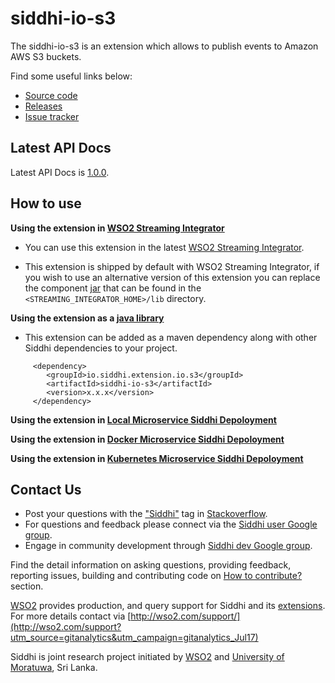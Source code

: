 ﻿siddhi-io-s3
======================================

The siddhi-io-s3 is an extension which allows to publish events to Amazon AWS S3 buckets.

Find some useful links below:

* <a target="_blank" href="https://github.com/siddhi-io/siddhi-io-s3">Source code</a>
* <a target="_blank" href="https://github.com/siddhi-io/siddhi-io-s3/releases">Releases</a>
* <a target="_blank" href="https://github.com/siddhi-io/siddhi-io-s3/issues">Issue tracker</a>

## Latest API Docs 

Latest API Docs is <a target="_blank" href="https://siddhi-io.github.io/siddhi-io-s3/api/1.0.0">1.0.0</a>.

## How to use 

**Using the extension in <a target="_blank" href="https://github.com/wso2/streaming-integrator">WSO2 Streaming Integrator</a>**

* You can use this extension in the latest <a target="_blank" href="https://github.com/wso2/streaming-integrator/releases">WSO2 Streaming Integrator</a>. 

* This extension is shipped by default with WSO2 Streaming Integrator, if you wish to use an alternative version of this extension you can replace the component <a target="_blank" href="https://github.com/siddhi-io/siddhi-io-s3/releases">jar</a> that can be found in the `<STREAMING_INTEGRATOR_HOME>/lib` directory.

**Using the extension as a [java library](https://siddhi-io.github.io/siddhi/documentation/siddhi-5.x/user-guide-5.x/#using-siddhi-as-a-java-library)**

* This extension can be added as a maven dependency along with other Siddhi dependencies to your project.

```
     <dependency>
        <groupId>io.siddhi.extension.io.s3</groupId>
        <artifactId>siddhi-io-s3</artifactId>
        <version>x.x.x</version>
     </dependency>
```

**Using the extension in [Local Microservice Siddhi Depoloyment](https://siddhi-io.github.io/siddhi/documentation/siddhi-5.x/user-guide-5.x/#using-siddhi-as-local-micro-service)**

**Using the extension in [Docker Microservice Siddhi Depoloyment](https://siddhi-io.github.io/siddhi/documentation/siddhi-5.x/user-guide-5.x/#using-siddhi-as-docker-micro-service)**

**Using the extension in [Kubernetes Microservice Siddhi Depoloyment](https://siddhi-io.github.io/siddhi/documentation/siddhi-5.x/user-guide-5.x/#using-siddhi-as-kubernetes-micro-service)**

## Contact Us

* Post your questions with the ["Siddhi"](http://stackoverflow.com/search?q=siddhi) tag in [Stackoverflow](http://stackoverflow.com/search?q=siddhi). 
* For questions and feedback please connect via the [Siddhi user Google group](https://groups.google.com/forum/#!forum/siddhi-user).
* Engage in community development through [Siddhi dev Google group](https://groups.google.com/forum/#!forum/siddhi-dev). 

Find the detail information on asking questions, providing feedback, reporting issues, building and contributing code on [How to contribute?](https://siddhi-io.github.io/siddhi/contribution/) section.

[WSO2](https://wso2.com/) provides production, and query support for Siddhi and its [extensions](https://siddhi-io.github.io/siddhi/extensions/). For more details contact via [http://wso2.com/support/](http://wso2.com/support?utm_source=gitanalytics&utm_campaign=gitanalytics_Jul17)

Siddhi is joint research project initiated by [WSO2](http://wso2.com) and [University of Moratuwa](http://www.mrt.ac.lk/web/), Sri Lanka.

